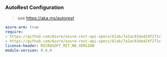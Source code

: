 ### AutoRest Configuration

> see https://aka.ms/autorest

``` yaml
azure-arm: true
require:
- https://github.com/Azure/azure-rest-api-specs/blob/7a2ac91de424f271cf91cc8009f3fe9ee8249086/specification/agrifood/resource-manager/readme.md
- https://github.com/Azure/azure-rest-api-specs/blob/7a2ac91de424f271cf91cc8009f3fe9ee8249086/specification/agrifood/resource-manager/readme.go.md
license-header: MICROSOFT_MIT_NO_VERSION
module-version: 0.6.0
```